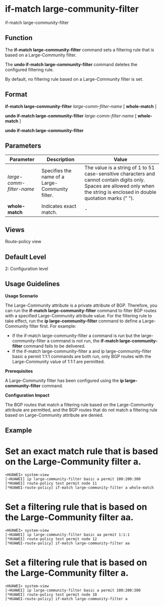 if-match large-community-filter
===============================

if-match large-community-filter

Function
--------



The **if-match large-community-filter** command sets a filtering rule that is based on a Large-Community filter.

The **undo if-match large-community-filter** command deletes the configured filtering rule.



By default, no filtering rule based on a Large-Community filter is set.


Format
------

**if-match large-community-filter** *large-comm-filter-name* [ **whole-match** ]

**undo if-match large-community-filter** *large-comm-filter-name* [ **whole-match** ]

**undo if-match large-community-filter**


Parameters
----------

| Parameter | Description | Value |
| --- | --- | --- |
| *large-comm-filter-name* | Specifies the name of a Large-Community filter. | The value is a string of 1 to 51 case-sensitive characters and cannot contain digits only. Spaces are allowed only when the string is enclosed in double quotation marks (" "). |
| **whole-match** | Indicates exact match. | - |



Views
-----

Route-policy view


Default Level
-------------

2: Configuration level


Usage Guidelines
----------------

**Usage Scenario**

The Large-Community attribute is a private attribute of BGP. Therefore, you can run the **if-match large-community-filter** command to filter BGP routes with a specified Large-Community attribute value. For the filtering rule to take effect, run the **ip large-community-filter** command to define a Large-Community filter first. For example:

* If the if-match large-community-filter a command is run but the large-community-filter a command is not run, the **if-match large-community-filter** command fails to be delivered.
* If the if-match large-community-filter a and ip large-community-filter basic a permit 1:1:1 commands are both run, only BGP routes with the Large-Community value of 1:1:1 are permitted.

**Prerequisites**



A Large-Community filter has been configured using the **ip large-community-filter** command.



**Configuration Impact**



The BGP routes that match a filtering rule based on the Large-Community attribute are permitted, and the BGP routes that do not match a filtering rule based on Large-Community attribute are denied.




Example
-------

# Set an exact match rule that is based on the Large-Community filter a.
```
<HUAWEI> system-view
[~HUAWEI] ip large-community-filter basic a permit 100:200:300
[*HUAWEI] route-policy test permit node 11
[*HUAWEI-route-policy] if-match large-community-filter a whole-match

```

# Set a filtering rule that is based on the Large-Community filter aa.
```
<HUAWEI> system-view
[~HUAWEI] ip large-community-filter basic aa permit 1:1:1
[*HUAWEI] route-policy test permit node 12
[*HUAWEI-route-policy] if-match large-community-filter aa

```

# Set a filtering rule that is based on the Large-Community filter a.
```
<HUAWEI> system-view
[~HUAWEI] ip large-community-filter basic a permit 100:200:300
[*HUAWEI] route-policy test permit node 10
[*HUAWEI-route-policy] if-match large-community-filter a

```